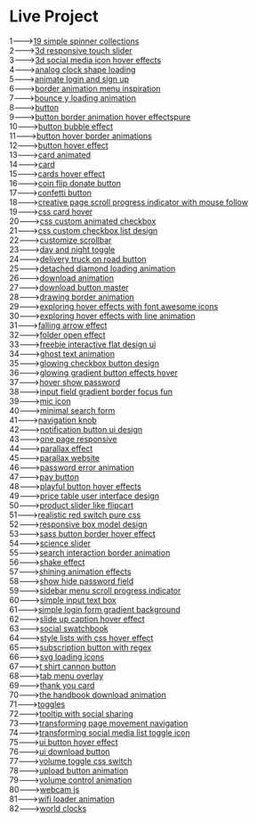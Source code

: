 <h1>Live Project</h1>
1---><a href="https://hawanbeats.github.io/html-css-js/19%20simple%20spinner%20collections/">19 simple spinner collections</a>
<br>
2---><a href="https://hawanbeats.github.io/html-css-js/3d%20responsive%20touch%20slider/">3d responsive touch slider</a>
<br>
3---><a href="https://hawanbeats.github.io/html-css-js/3d%20social%20media%20icon%20hover%20effects/">3d social media icon hover effects</a>
<br>
4---><a href="https://hawanbeats.github.io/html-css-js/analog%20clock%20shape%20loading/">analog clock shape loading</a>
<br>
5---><a href="https://hawanbeats.github.io/html-css-js/animate%20login%20and%20sign%20up/">animate login and sign up</a>
<br>
6---><a href="https://hawanbeats.github.io/html-css-js/border%20animation%20menu%20inspiration/">border animation menu inspiration</a>
<br>
7---><a href="https://hawanbeats.github.io/html-css-js/bounce%20y%20loading%20animation/">bounce y loading animation</a>
<br>
8---><a href="https://hawanbeats.github.io/html-css-js/button/">button</a>
<br>
9---><a href="https://hawanbeats.github.io/html-css-js/button%20border%20animation%20on%20hover%20effectspure/">button border animation hover effectspure</a>
<br>
10---><a href="https://hawanbeats.github.io/html-css-js/button%20bubble%20effect/">button bubble effect</a>
<br>
11---><a href="https://hawanbeats.github.io/html-css-js/button%20hover%20border%20animations/">button hover border animations</a>
<br>
12---><a href="https://hawanbeats.github.io/html-css-js/button%20hover%20effect/">button hover effect</a>
<br>
13---><a href="https://hawanbeats.github.io/html-css-js/card%20animated/">card animated</a>
<br>
14---><a href="https://hawanbeats.github.io/html-css-js/card/">card</a>
<br>
15---><a href="https://hawanbeats.github.io/html-css-js/cards%20hover%20effect/">cards hover effect</a>
<br>
16---><a href="https://hawanbeats.github.io/html-css-js/coin%20flip%20donate%20button/">coin flip donate button</a>
<br>
17---><a href="https://hawanbeats.github.io/html-css-js/confetti%20button/">confetti button</a>
<br>
18---><a href="https://hawanbeats.github.io/html-css-js/creative%20page%20scroll%20progress%20indicator%20with%20mouse%20follow/">creative page scroll progress indicator with mouse follow</a>
<br>
19---><a href="https://hawanbeats.github.io/html-css-js/css%20card%20hover/">css card hover</a>
<br>
20---><a href="https://hawanbeats.github.io/html-css-js/css%20custom%20animated%20checkbox/">css custom animated checkbox</a>
<br>
21---><a href="https://hawanbeats.github.io/html-css-js/css%20custom%20checkbox%20list%20design/">css custom checkbox list design</a>
<br>
22---><a href="https://hawanbeats.github.io/html-css-js/customize%20scrollbar/">customize scrollbar</a>
<br>
23---><a href="https://hawanbeats.github.io/html-css-js/day%20and%20night%20toggle/">day and night toggle</a>
<br>
24---><a href="https://hawanbeats.github.io/html-css-js/delivery%20truck%20on%20road%20button/">delivery truck on road button</a>
<br>
25---><a href="https://hawanbeats.github.io/html-css-js/detached%20diamond%20loading%20animation/">detached diamond loading animation</a>
<br>
26---><a href="https://hawanbeats.github.io/html-css-js/download%20animation/">download animation</a>
<br>
27---><a href="https://hawanbeats.github.io/html-css-js/download-button-master/">download button master</a>
<br>
28---><a href="https://hawanbeats.github.io/html-css-js/drawing%20border%20animation/">drawing border animation</a>
<br>
29---><a href="https://hawanbeats.github.io/html-css-js/exploring%20hover%20effects%20with%20font%20awesome%20icons/">exploring hover effects with font awesome icons</a>
<br>
30---><a href="https://hawanbeats.github.io/html-css-js/exploring%20hover%20effects%20with%20line%20animation/">exploring hover effects with line animation</a>
<br>
31---><a href="https://hawanbeats.github.io/html-css-js/falling%20arrow%20effect/">falling arrow effect</a>
<br>
32---><a href="https://hawanbeats.github.io/html-css-js/folder%20open%20effect/">folder open effect</a>
<br>
33---><a href="https://hawanbeats.github.io/html-css-js/freebie%20interactive%20flat%20design%20ui/">freebie interactive flat design ui</a>
<br>
34---><a href="https://hawanbeats.github.io/html-css-js/ghost%20text%20animation/">ghost text animation</a>
<br>
35---><a href="https://hawanbeats.github.io/html-css-js/glowing%20checkbox%20button%20design/">glowing checkbox button design</a>
<br>
36---><a href="https://hawanbeats.github.io/html-css-js/glowing%20gradient%20button%20effects%20on%20hover/">glowing gradient button effects hover</a>
<br>
37---><a href="https://hawanbeats.github.io/html-css-js/hover%20show%20password/">hover show password</a>
<br>
38---><a href="https://hawanbeats.github.io/html-css-js/input%20field%20gradient%20border%20focus%20fun/">input field gradient border focus fun</a>
<br>
39---><a href="https://hawanbeats.github.io/html-css-js/mic%20icon/">mic icon</a>
<br>
40---><a href="https://hawanbeats.github.io/html-css-js/minimal%20search%20form/">minimal search form</a>
<br>
41---><a href="https://hawanbeats.github.io/html-css-js/navigation%20knob/">navigation knob</a>
<br>
42---><a href="https://hawanbeats.github.io/html-css-js/notification%20button%20ui%20design/">notification button ui design</a>
<br>
43---><a href="https://hawanbeats.github.io/html-css-js/one%20page%20responsive/">one page responsive</a>
<br>
44---><a href="https://hawanbeats.github.io/html-css-js/parallax%20effect/">parallax effect</a>
<br>
45---><a href="https://hawanbeats.github.io/html-css-js/parallax%20website/">parallax website</a>
<br>
46---><a href="https://hawanbeats.github.io/html-css-js/password%20error%20animation/">password error animation</a>
<br>
47---><a href="https://hawanbeats.github.io/html-css-js/pay%20button/">pay button</a>
<br>
48---><a href="https://hawanbeats.github.io/html-css-js/playful%20button%20hover%20effects/">playful button hover effects</a>
<br>
49---><a href="https://hawanbeats.github.io/html-css-js/price%20table%20user%20interface%20design/">price table user interface design</a>
<br>
50---><a href="https://hawanbeats.github.io/html-css-js/product%20slider%20like%20flipcart/">product slider like flipcart</a>
<br>
51---><a href="https://hawanbeats.github.io/html-css-js/realistic%20red%20switch%20pure%20css/">realistic red switch pure css</a>
<br>
52---><a href="https://hawanbeats.github.io/html-css-js/responsive%20box%20model%20design/">responsive box model design</a>
<br>
53---><a href="https://hawanbeats.github.io/html-css-js/sass%20button%20border%20hover%20effect/">sass button border hover effect</a>
<br>
54---><a href="https://hawanbeats.github.io/html-css-js/science%20slider/">science slider</a>
<br>
55---><a href="https://hawanbeats.github.io/html-css-js/search%20interaction%20border%20animation/">search interaction border animation</a>
<br>
56---><a href="https://hawanbeats.github.io/html-css-js/shake%20effect/">shake effect</a>
<br>
57---><a href="https://hawanbeats.github.io/html-css-js/shining%20text%20animation%20effects/">shining animation effects</a>
<br>
58---><a href="https://hawanbeats.github.io/html-css-js/show%20hide%20password%20field/">show hide password field</a>
<br>
59---><a href="https://hawanbeats.github.io/html-css-js/sidebar%20menu%20scroll%20progress%20indicator/">sidebar menu scroll progress indicator</a>
<br>
60---><a href="https://hawanbeats.github.io/html-css-js/simple%20input%20text%20box/">simple input text box</a>
<br>
61---><a href="https://hawanbeats.github.io/html-css-js/simple%20login%20form%20gradient%20background/">simple login form gradient background</a>
<br>
62---><a href="https://hawanbeats.github.io/html-css-js/slide%20up%20caption%20hover%20effect/">slide up caption hover effect</a>
<br>
63---><a href="https://hawanbeats.github.io/html-css-js/social%20swatchbook/">social swatchbook</a>
<br>
64---><a href="https://hawanbeats.github.io/html-css-js/style%20lists%20with%20css%20hover%20effect/">style lists with css hover effect</a>
<br> 
65---><a href="https://hawanbeats.github.io/html-css-js/subscription%20button%20with%20regex/">subscription button with regex</a>
<br>
66---><a href="https://hawanbeats.github.io/html-css-js/svg%20loading%20icons/">svg loading icons</a>
<br>
67---><a href="https://hawanbeats.github.io/html-css-js/t%20shirt%20cannon%20button/">t shirt cannon button</a>
<br>
68---><a href="https://hawanbeats.github.io/html-css-js/tab%20menu%20overlay/">tab menu overlay</a>
<br>
69---><a href="https://hawanbeats.github.io/html-css-js/thank%20you%20card/">thank you card</a>
<br>
70---><a href="https://hawanbeats.github.io/html-css-js/the%20handbook%20download%20animation/">the handbook download animation</a>
<br>
71---><a href="https://hawanbeats.github.io/html-css-js/toggles/">toggles</a>
<br>
72---><a href="https://hawanbeats.github.io/html-css-js/tooltip%20with%20social%20sharing/">tooltip with social sharing</a>
<br>
73---><a href="https://hawanbeats.github.io/html-css-js/transforming%20page%20movement%20navigation/">transforming page movement navigation</a>
<br>
74---><a href="https://hawanbeats.github.io/html-css-js/transforming%20social%20media%20list%20toggle%20icon/">transforming social media list toggle icon</a>
<br>
75---><a href="https://hawanbeats.github.io/html-css-js/ui%20button%20hover%20effect/">ui button hover effect</a>
<br>
76---><a href="https://hawanbeats.github.io/html-css-js/ui%20download%20button/">ui download button</a>
<br>
77---><a href="https://hawanbeats.github.io/html-css-js/volume%20toggle%20css%20switch/">volume toggle css switch</a>
<br>
78---><a href="https://hawanbeats.github.io/html-css-js/upload%20button%20animation/">upload button animation</a>
<br>
79---><a href="https://hawanbeats.github.io/html-css-js/volume%20control%20animation/">volume control animation</a>
<br>
80---><a href="https://hawanbeats.github.io/html-css-js/webcam%20js/">webcam js</a>
<br>
81---><a href="https://hawanbeats.github.io/html-css-js/wifi%20loader%20animation/">wifi loader animation</a>
<br>
82---><a href="https://hawanbeats.github.io/html-css-js/world%20clocks/">world clocks</a>
